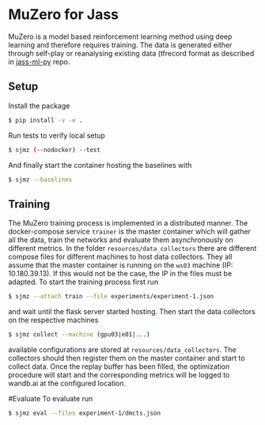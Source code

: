# MuZero for Jass
MuZero is a model based reinforcement learning method using deep learning and therefore requires training.
The data is generated either through self-play or reanalysing existing data (tfrecord format as described in [jass-ml-py](https://github.com/thomas-koller/jass-ml-py/tree/master/jass/features) repo.

## Setup
Install the package

```bash
$ pip install -v -e .
```

Run tests to verify local setup

```bash
$ sjmz (--nodocker) --test
```

And finally start the container hosting the baselines with

```bash
$ sjmz --baselines
```

## Training
The MuZero training process is implemented in a distributed manner.
The docker-compose service `trainer` is the master container which will gather all the data, train the networks
and evaluate them asynchronously on different metrics.
In the folder `resources/data_collectors` there are different compose files for different machines to host data collectors.
They all assume that the master container is running on the `ws03` machine (IP: 10.180.39.13).
If this would not be the case, the IP in the files must be adapted.
To start the training process first run 

```bash
$ sjmz --attach train --file experiments/experiment-1.json
```

and wait until the flask server started hosting. Then start the data collectors on the respective machines


```bash
$ sjmz collect --machine (gpu03|e01|...)
```

available configurations are stored at `resources/data_collectors`. The collectors should then register them on the master container and start to collect data.
Once the replay buffer has been filled, the optimization procedure will start and the corresponding metrics will
be logged to wandb.ai at the configured location.


#Evaluate
To evaluate run
```bash
$ sjmz eval --files experiment-1/dmcts.json
```
